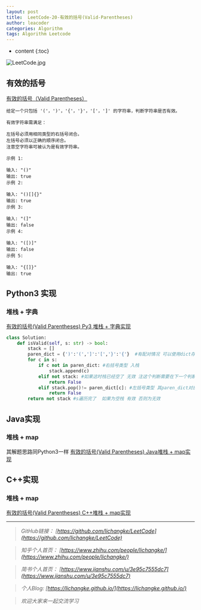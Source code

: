 ```yaml
---
layout: post
title:  LeetCode-20-有效的括号(Valid-Parentheses)
author: leacoder
categories: Algorithm 
tags: Algorithm Leetcode
---
```


* content
{:toc}


![LeetCode.jpg](https://upload-images.jianshu.io/upload_images/16846478-ad7c94b0d15a5cfb.jpg?imageMogr2/auto-orient/strip%7CimageView2/2/w/1240)

## 有效的括号
[有效的括号（Valid Parentheses）](https://leetcode-cn.com/problems/valid-parentheses/)

    给定一个只包括 '('，')'，'{'，'}'，'['，']' 的字符串，判断字符串是否有效。

    有效字符串需满足：

    左括号必须用相同类型的右括号闭合。
    左括号必须以正确的顺序闭合。
    注意空字符串可被认为是有效字符串。

    示例 1:

    输入: "()"
    输出: true
    示例 2:

    输入: "()[]{}"
    输出: true
    示例 3:

    输入: "(]"
    输出: false
    示例 4:

    输入: "([)]"
    输出: false
    示例 5:

    输入: "{[]}"
    输出: true

## Python3 实现
### 堆栈 + 字典
[有效的括号(Valid Parentheses) Py3 堆栈 + 字典实现 ](https://github.com/lichangke/LeetCode/blob/master/20.%20Valid%20Parentheses/ValidParentheses.py)
```python
class Solution:
    def isValid(self, s: str) -> bool:
        stack = []
        paren_dict = {')':'(',']':'[','}':'{'}  #有配对情况 可以使用dict存储其键值对
        for c in s:
            if c not in paren_dict: #右括号类型 入栈
                stack.append(c)
            elif not stack: #如果这时栈已经空了 无效 注这个判断需要在下一个判断之前
                return False
            elif stack.pop()!= paren_dict[c]: #左括号类型 其paren_dict对应值需要与栈顶元素匹配 
                return False
        return not stack #s遍历完了  如果为空栈 有效 否则为无效
```

## Java实现
### 堆栈 + map
其解题思路同Python3一样
[有效的括号(Valid Parentheses) Java堆栈 + map实现 ](https://github.com/lichangke/LeetCode/blob/master/20.%20Valid%20Parentheses/ValidParentheses.java)

## C++实现
### 堆栈 + map
[有效的括号(Valid Parentheses) C++堆栈 + map实现 ](https://github.com/lichangke/LeetCode/blob/master/20.%20Valid%20Parentheses/ValidParentheses.cpp)

----
>*GitHub链接：*
>*[https://github.com/lichangke/LeetCode](https://github.com/lichangke/LeetCode)*

>*知乎个人首页：*
>*[https://www.zhihu.com/people/lichangke/](https://www.zhihu.com/people/lichangke/)*

>*简书个人首页：*
>*[https://www.jianshu.com/u/3e95c7555dc7](https://www.jianshu.com/u/3e95c7555dc7)*

>*个人Blog:*
>*[https://lichangke.github.io/](https://lichangke.github.io/)*

>*欢迎大家来一起交流学习*
